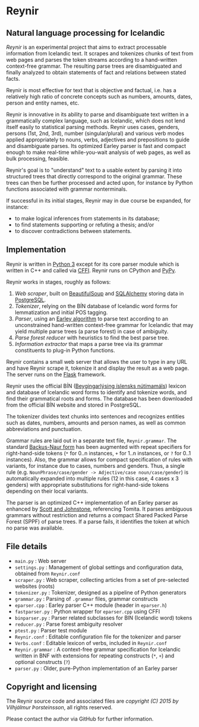 # Reynir

## Natural language processing for Icelandic

*Reynir* is an experimental project that aims to extract processable information from
Icelandic text. It scrapes and tokenizes chunks of text from web pages
and parses the token streams according to a hand-written context-free grammar. The resulting
parse trees are disambiguated and finally analyzed to obtain statements of fact and relations
between stated facts.

Reynir is most effective for text that is objective and factual, i.e. has a relatively high
ratio of concrete concepts such as numbers, amounts, dates, person and entity names,
etc.

Reynir is innovative in its ability to parse and disambiguate text written in a grammatically
complex language, such as Icelandic, which does not lend itself easily to statistical
parsing methods. Reynir uses cases, genders, persons (1st, 2nd, 3rd), number (singular/plural)
and various verb modes applied appropriately to nouns, verbs, adjectives and prepositions to guide and
disambiguate parses. Its optimized Earley parser is fast and compact enough to make real-time
while-you-wait analysis of web pages, as well as bulk processing, feasible.

Reynir's goal is to "understand" text to a usable extent by parsing it into
structured trees that directly correspond to the original grammar.
These trees can then be further processed and acted upon, for instance by Python
functions associated with grammar nonterminals.

If successful in its initial stages, Reynir may in due course be expanded, for instance:

* to make logical inferences from statements in its database;
* to find statements supporting or refuting a thesis; and/or
* to discover contradictions between statements.

## Implementation

Reynir is written in [Python 3](https://www.python.org/) except for its core
parser module which is written in C++ and called via [CFFI](https://cffi.readthedocs.org/en/latest/index.html).
Reynir runs on CPython and [PyPy](http://pypy.org/).

Reynir works in stages, roughly as follows:

1. *Web scraper*, built on [BeautifulSoup](http://www.crummy.com/software/BeautifulSoup/)
  and [SQLAlchemy](http://www.sqlalchemy.org/) storing data
  in [PostgreSQL](http://www.postgresql.org/).
2. *Tokenizer*, relying on the BÍN database of Icelandic word forms for lemmatization and
  initial POS tagging.
3. *Parser*, using an [Earley algorithm](http://en.wikipedia.org/wiki/Earley_parser) to
  parse text according to an unconstrained hand-written context-free grammar for Icelandic
  that may yield multiple parse trees (a parse forest) in case of ambiguity.
4. *Parse forest reducer* with heuristics to find the best parse tree.
5. *Information extractor* that maps a parse tree via its grammar constituents to plug-in
  Python functions.

Reynir contains a small web server that allows the user to type in any URL
and have Reynir scrape it, tokenize it and display the result as a web page. The server runs
on the [Flask](http://flask.pocoo.org/) framework.

Reynir uses the official BÍN ([Beygingarlýsing íslensks nútímamáls](http://bin.arnastofnun.is))
lexicon and database of Icelandic word forms to identify and tokenize words, and find their
grammatical roots and forms. The database has been downloaded from the official BÍN website and
stored in PostgreSQL.

The tokenizer divides text chunks into sentences and recognizes entities such as dates, numbers,
amounts and person names, as well as common abbreviations and punctuation.

Grammar rules are laid out in a separate text file, `Reynir.grammar`. The standard
[Backus-Naur form](http://en.wikipedia.org/wiki/Backus%E2%80%93Naur_Form) has been
augmented with repeat specifiers for right-hand-side tokens (`*` for 0..n instances,
`+` for 1..n instances, or `?` for 0..1 instances). Also, the grammar allows for
compact specification of rules with variants, for instance due to cases, numbers and genders.
Thus, a single rule (e.g. `NounPhrase/case/gender -> Adjective/case noun/case/gender`)
is automatically expanded into multiple rules (12 in this case, 4 cases x 3 genders) with
appropriate substitutions for right-hand-side tokens depending on their local variants.

The parser is an optimized C++ implementation of an Earley parser as enhanced by
[Scott and Johnstone](http://www.sciencedirect.com/science/article/pii/S0167642309000951),
referencing Tomita. It parses ambiguous grammars without restriction and
returns a compact Shared Packed Parse Forest (SPPF) of parse trees. If a parse
fails, it identifies the token at which no parse was available.

## File details

* `main.py` : Web server
* `settings.py` : Management of global settings and configuration data, obtained from `Reynir.conf`
* `scraper.py` : Web scraper, collecting articles from a set of pre-selected websites (roots)
* `tokenizer.py` : Tokenizer, designed as a pipeline of Python generators
* `grammar.py` : Parsing of `.grammar` files, grammar constructs
* `eparser.cpp` : Earley parser C++ module (header in `eparser.h`)
* `fastparser.py` : Python wrapper for `eparser.cpp` using CFFI
* `binparser.py` : Parser related subclasses for BIN (Icelandic word) tokens
* `reducer.py` : Parse forest ambiguity resolver
* `ptest.py` : Parser test module
* `Reynir.conf` : Editable configuration file for the tokenizer and parser
* `Verbs.conf` : Editable lexicon of verbs, included in `Reynir.conf`
* `Reynir.grammar` : A context-free grammar specification for Icelandic
  written in BNF with extensions
  for repeating constructs (`*`, `+`) and optional constructs (`?`)
* `parser.py` : Older, pure-Python implementation of an Earley parser

## Copyright and licensing

The Reynir source code and associated files are
*copyright (C) 2015 by Vilhjálmur Þorsteinsson*,
all rights reserved.

Please contact the author via GitHub for further information.
